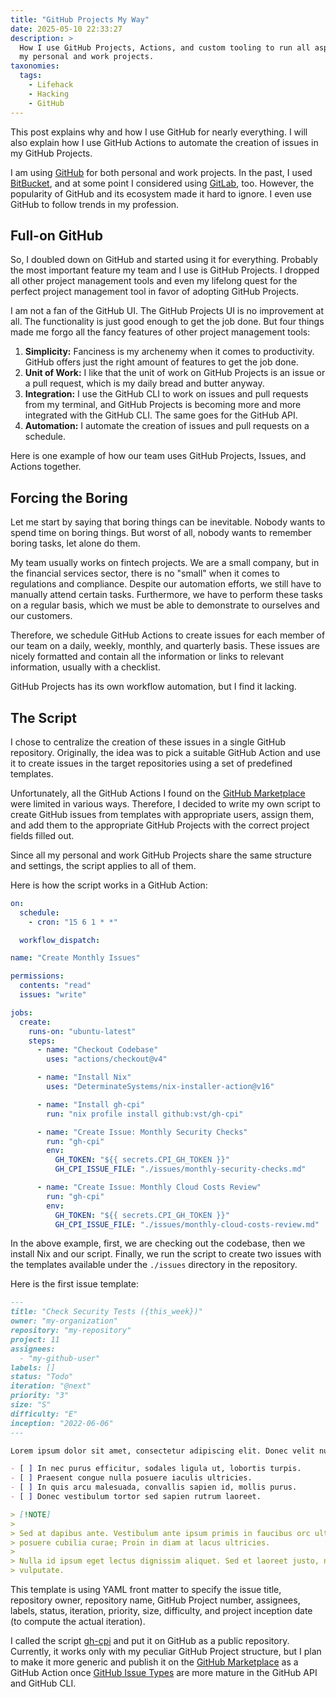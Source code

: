 ```yaml
---
title: "GitHub Projects My Way"
date: 2025-05-10 22:33:27
description: >
  How I use GitHub Projects, Actions, and custom tooling to run all aspects of
  my personal and work projects.
taxonomies:
  tags:
    - Lifehack
    - Hacking
    - GitHub
---
```


This post explains why and how I use GitHub for nearly everything. I will also
explain how I use GitHub Actions to automate the creation of issues in my GitHub
Projects.

<!-- more -->

I am using [GitHub] for both personal and work projects. In the past, I used
[BitBucket], and at some point I considered using [GitLab], too. However, the
popularity of GitHub and its ecosystem made it hard to ignore. I even use GitHub
to follow trends in my profession.

## Full-on GitHub

So, I doubled down on GitHub and started using it for everything. Probably the
most important feature my team and I use is GitHub Projects. I dropped all other
project management tools and even my lifelong quest for the perfect project
management tool in favor of adopting GitHub Projects.

I am not a fan of the GitHub UI. The GitHub Projects UI is no improvement at
all. The functionality is just good enough to get the job done. But four things
made me forgo all the fancy features of other project management tools:

1. **Simplicity:** Fanciness is my archenemy when it comes to productivity.
   GitHub offers just the right amount of features to get the job done.
2. **Unit of Work:** I like that the unit of work on GitHub Projects is an issue
   or a pull request, which is my daily bread and butter anyway.
3. **Integration:** I use the GitHub CLI to work on issues and pull requests
   from my terminal, and GitHub Projects is becoming more and more integrated
   with the GitHub CLI. The same goes for the GitHub API.
4. **Automation:** I automate the creation of issues and pull requests on a
   schedule.

Here is one example of how our team uses GitHub Projects, Issues, and Actions
together.

## Forcing the Boring

Let me start by saying that boring things can be inevitable. Nobody wants to
spend time on boring things. But worst of all, nobody wants to remember boring
tasks, let alone do them.

My team usually works on fintech projects. We are a small company, but in the
financial services sector, there is no "small" when it comes to regulations and
compliance. Despite our automation efforts, we still have to manually attend
certain tasks. Furthermore, we have to perform these tasks on a regular basis,
which we must be able to demonstrate to ourselves and our customers.

Therefore, we schedule GitHub Actions to create issues for each member of our
team on a daily, weekly, monthly, and quarterly basis. These issues are nicely
formatted and contain all the information or links to relevant information,
usually with a checklist.

GitHub Projects has its own workflow automation, but I find it lacking.

## The Script

I chose to centralize the creation of these issues in a single GitHub
repository. Originally, the idea was to pick a suitable GitHub Action and use it
to create issues in the target repositories using a set of predefined templates.

Unfortunately, all the GitHub Actions I found on the [GitHub Marketplace] were limited
in various ways. Therefore, I decided to write my own script to create GitHub issues
from templates with appropriate users, assign them, and add them to the appropriate
GitHub Projects with the correct project fields filled out.

Since all my personal and work GitHub Projects share the same structure and
settings, the script applies to all of them.

Here is how the script works in a GitHub Action:

```yaml
on:
  schedule:
    - cron: "15 6 1 * *"

  workflow_dispatch:

name: "Create Monthly Issues"

permissions:
  contents: "read"
  issues: "write"

jobs:
  create:
    runs-on: "ubuntu-latest"
    steps:
      - name: "Checkout Codebase"
        uses: "actions/checkout@v4"

      - name: "Install Nix"
        uses: "DeterminateSystems/nix-installer-action@v16"

      - name: "Install gh-cpi"
        run: "nix profile install github:vst/gh-cpi"

      - name: "Create Issue: Monthly Security Checks"
        run: "gh-cpi"
        env:
          GH_TOKEN: "${{ secrets.CPI_GH_TOKEN }}"
          GH_CPI_ISSUE_FILE: "./issues/monthly-security-checks.md"

      - name: "Create Issue: Monthly Cloud Costs Review"
        run: "gh-cpi"
        env:
          GH_TOKEN: "${{ secrets.CPI_GH_TOKEN }}"
          GH_CPI_ISSUE_FILE: "./issues/monthly-cloud-costs-review.md"
```

In the above example, first, we are checking out the codebase, then we install
Nix and our script. Finally, we run the script to create two issues with the
templates available under the `./issues` directory in the repository.

Here is the first issue template:

```md
---
title: "Check Security Tests ({this_week})"
owner: "my-organization"
repository: "my-repository"
project: 11
assignees:
  - "my-github-user"
labels: []
status: "Todo"
iteration: "@next"
priority: "3"
size: "S"
difficulty: "E"
inception: "2022-06-06"
---

Lorem ipsum dolor sit amet, consectetur adipiscing elit. Donec velit nunc.

- [ ] In nec purus efficitur, sodales ligula ut, lobortis turpis.
- [ ] Praesent congue nulla posuere iaculis ultricies.
- [ ] In quis arcu malesuada, convallis sapien id, mollis purus.
- [ ] Donec vestibulum tortor sed sapien rutrum laoreet.

> [!NOTE]
>
> Sed at dapibus ante. Vestibulum ante ipsum primis in faucibus orc ultrices
> posuere cubilia curae; Proin in diam at lacus ultricies.
>
> Nulla id ipsum eget lectus dignissim aliquet. Sed et laoreet justo, non
> vulputate.
```

This template is using YAML front matter to specify the issue title, repository
owner, repository name, GitHub Project number, assignees, labels, status,
iteration, priority, size, difficulty, and project inception date (to compute
the actual iteration).

I called the script [gh-cpi] and put it on GitHub as a public repository.
Currently, it works only with my peculiar GitHub Project structure, but I plan
to make it more generic and publish it on the [GitHub Marketplace] as a GitHub Action
once [GitHub Issue Types] are more mature in the GitHub API and GitHub CLI.

<!-- REFERENCES -->

[GitHub]: https://github.com
[BitBucket]: https://bitbucket.org
[GitLab]: https://gitlab.com
[GitHub Marketplace]: https://github.com/marketplace?type=actions
[GitHub Issue Types]:
  https://docs.github.com/en/issues/tracking-your-work-with-issues/configuring-issues/managing-issue-types-in-an-organization
[GitHub CLI]: https://cli.github.com
[gh-cpi]: https://github.com/vst/gh-cpi
[Nix]: https://nixos.org
[GitHub Actions]: https://github.com/features/actions
[GitHub Projects]:
  https://docs.github.com/en/issues/planning-and-tracking-with-projects/learning-about-projects/about-projects
